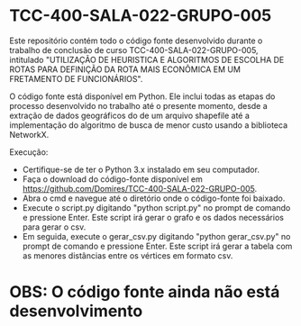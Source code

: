 # TCC-400-SALA-022-GRUPO-005
Este repositório contém todo o código fonte desenvolvido durante o trabalho de conclusão de curso TCC-400-SALA-022-GRUPO-005, intitulado "UTILIZAÇÃO DE HEURISTICA E ALGORITMOS DE ESCOLHA DE ROTAS PARA DEFINIÇÃO DA ROTA MAIS ECONÔMICA EM UM FRETAMENTO DE FUNCIONÁRIOS".

O código fonte está disponível em Python. Ele inclui todas as etapas do processo desenvolvido no trabalho até o presente momento, desde a extração de dados geográficos do de um arquivo shapefile até a implementação do algoritmo de busca de menor custo usando a biblioteca NetworkX.

Execução:
- Certifique-se de ter o Python 3.x instalado em seu computador.
- Faça o download do código-fonte disponível em https://github.com/Domires/TCC-400-SALA-022-GRUPO-005.
- Abra o cmd e navegue até o diretório onde o código-fonte foi baixado.
- Execute o script.py digitando "python script.py" no prompt de comando e pressione Enter. Este script irá gerar o grafo e os dados necessários para gerar o csv.
- Em seguida, execute o gerar_csv.py digitando "python gerar_csv.py" no prompt de comando e pressione Enter. Este script irá gerar a tabela com as menores distâncias entre os vértices em formato csv.

# OBS: O código fonte ainda não está desenvolvimento
